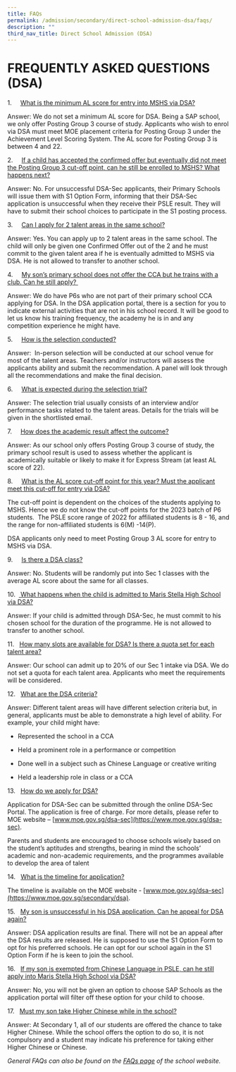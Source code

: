 ```yaml
---
title: FAQs
permalink: /admission/secondary/direct-school-admission-dsa/faqs/
description: ""
third_nav_title: Direct School Admission (DSA)
---
```

# FREQUENTLY ASKED QUESTIONS (DSA)


1.&nbsp;&nbsp;&nbsp;&nbsp;&nbsp;<u>What is the minimum AL score for entry into MSHS via DSA?</u>

Answer: We do not set a minimum AL score for DSA. Being a SAP school, we only offer Posting Group 3 course of study. Applicants who wish to enrol via DSA must meet MOE placement criteria for Posting Group 3 under the Achievement Level Scoring System. The AL score for Posting Group 3 is between 4 and 22.

2.&nbsp;&nbsp;&nbsp;&nbsp;&nbsp;<u>If a child has accepted the confirmed offer but eventually did not meet the Posting Group 3 cut-off point, can he still be enrolled to MSHS? What happens next?</u>

Answer: No. For unsuccessful DSA-Sec applicants, their Primary Schools will issue them with S1 Option Form, informing that their DSA-Sec application is unsuccessful when they receive their PSLE result. They will have to submit their school choices to participate in the S1 posting process.

3.&nbsp;&nbsp;&nbsp;&nbsp;&nbsp;<u>Can I apply for 2 talent areas in the same school?</u>

Answer: Yes. You can apply up to 2 talent areas in the same school. The child will only be given one Confirmed Offer out of the 2 and&nbsp;he must commit to the given talent area if he is eventually admitted to MSHS via DSA. He is not allowed to transfer to another school.

4.&nbsp;&nbsp;&nbsp;&nbsp;&nbsp;<u>My son’s primary school does not offer the CCA but he trains with a club. Can he still apply?&nbsp;</u>

Answer: We do have P6s who are not part of their primary school CCA applying for DSA. In the DSA application portal, there is a section for you to indicate external activities that are not in his school record. It will be good to let us know his training frequency, the academy he is in and any competition experience he might have.

5.&nbsp;&nbsp;&nbsp;&nbsp;&nbsp;<u>How is the selection conducted?</u>

Answer:&nbsp; In-person selection will be conducted at our school venue for most of the talent areas. Teachers and/or instructors will assess the applicants ability and submit the recommendation. A panel will look through all the recommendations and make the final decision.

6.&nbsp; &nbsp; &nbsp;<u>What is expected during the selection trial?</u>

Answer: The selection trial usually consists of an interview and/or performance tasks related to the talent areas. Details for the trials will be given in the shortlisted email.

7.&nbsp;&nbsp;&nbsp;&nbsp;&nbsp;<u>How does the academic result affect the outcome?</u>

Answer: As our school only offers Posting Group 3 course of study, the primary school result is used to assess whether the applicant is academically suitable or likely to make it for Express Stream (at least AL score of 22).

8.&nbsp;&nbsp;&nbsp;&nbsp;&nbsp;<u>What is the AL score cut-off point for this year? Must the applicant meet this cut-off for entry via DSA?</u>

The cut-off point is dependent on the choices of the students applying to MSHS. Hence we do not know the cut-off points for the 2023 batch of P6 students.&nbsp; The PSLE score range of 2022 for affiliated students is 8 - 16, and the range for non-affiliated students is 6(M) -14(P).  
  

DSA applicants only need to meet Posting Group 3 AL score for entry to MSHS via DSA.  

9.&nbsp;&nbsp;&nbsp;&nbsp;&nbsp;<u>Is there a DSA class?</u>

Answer: No. Students will be randomly put into Sec 1 classes with the average AL score about the same for all classes.

10.&nbsp; <u>&nbsp;What happens when the child is admitted to Maris Stella High School via DSA?</u>

Answer: If your child is admitted through DSA-Sec, he must commit to his chosen school for the duration of the programme. He is not allowed to transfer to another school.

11.&nbsp; &nbsp;<u>How many slots are available for DSA? Is there a quota set for each talent area?</u>

Answer: Our school can admit up to 20% of our Sec 1 intake via DSA. We do not set a quota for each talent area. Applicants who meet the requirements will be considered.

12.&nbsp;&nbsp;&nbsp;<u>What are the DSA criteria?  </u>

Answer: Different talent areas will have different selection criteria but, in general, applicants must be able to demonstrate a high level of ability. For example, your child might have:

* Represented the school in a CCA

* Held a prominent role in a performance or competition

* Done well in a subject such as Chinese Language or creative writing

* Held a leadership role in class or a CCA

13.&nbsp; &nbsp;<u>How do we apply for DSA?  </u>

Application for DSA-Sec can be submitted through the online DSA-Sec Portal. The application is free of charge. For more details, please refer to MOE website –&nbsp;[www.moe.gov.sg/dsa-sec](https://www.moe.gov.sg/dsa-sec).&nbsp;

Parents and students are encouraged to choose schools wisely based on the student’s aptitudes and strengths, bearing in mind the schools’ academic and non-academic requirements, and the programmes available to develop the area of talent

14.&nbsp;&nbsp;&nbsp;<u>What is the timeline for application?</u>

The timeline is available on the&nbsp;MOE website -&nbsp;[www.moe.gov.sg/dsa-sec](https://www.moe.gov.sg/secondary/dsa).

15.&nbsp;&nbsp;&nbsp;<u>My son is unsuccessful in his DSA application. Can he appeal for DSA again?</u>

Answer: DSA application results are final. There will not be an appeal after the DSA results are released. He is supposed to use the S1 Option Form to opt for his preferred schools. He can opt for our school again in the S1 Option Form if he is keen to join the school.

16.&nbsp;&nbsp;&nbsp;<u>If my son is exempted from Chinese Language in PSLE, can he still apply into Maris Stella High School via DSA?  </u>

Answer: No, you will not be given an option to choose SAP Schools as the application portal will filter off these option for your child to choose.

17.&nbsp; &nbsp;<u>Must my son take Higher Chinese while in the school?</u>

Answer: At Secondary 1, all of our students are offered the chance to take Higher Chinese. While the school offers the option to do so, it is not compulsory and a student may indicate his preference for taking either Higher Chinese or Chinese.

  

_General FAQs can also be found on the&nbsp;[FAQs page](/admission/faqs/)&nbsp;of the school website._